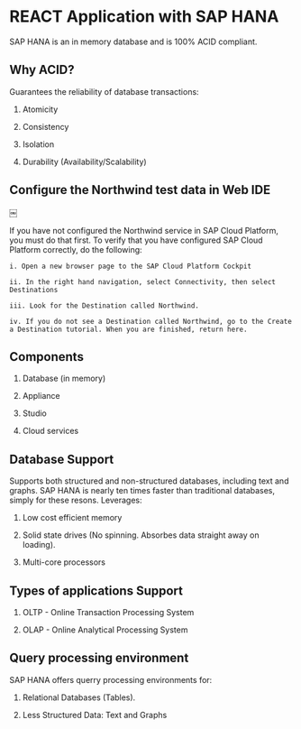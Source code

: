 
# REACT Application with SAP HANA


SAP HANA is an in memory database and is 100% ACID compliant. 

## Why ACID?

Guarantees the reliability of database transactions:

1. Atomicity

2. Consistency

3. Isolation

4. Durability (Availability/Scalability)


## Configure the Northwind test data in Web IDE
￼

If you have not configured the Northwind service in SAP Cloud Platform, you must do that first. To verify that you have configured SAP Cloud Platform correctly, do the following:

```
i. Open a new browser page to the SAP Cloud Platform Cockpit

ii. In the right hand navigation, select Connectivity, then select Destinations

iii. Look for the Destination called Northwind.

iv. If you do not see a Destination called Northwind, go to the Create a Destination tutorial. When you are finished, return here.
```


## Components

1. Database (in memory)

2. Appliance

3. Studio

4. Cloud services


## Database Support

Supports both structured and non-structured databases, including text and graphs. SAP HANA is nearly ten times faster than traditional databases, simply for these resons. Leverages:

1. Low cost efficient memory

2. Solid state drives (No spinning. Absorbes data straight away on loading).

3. Multi-core processors


## Types of applications Support

1. OLTP - Online Transaction Processing System

2. OLAP - Online Analytical Processing System


## Query processing environment

SAP HANA offers querry processing environments for:

1. Relational Databases (Tables).

2. Less Structured Data: Text and Graphs



